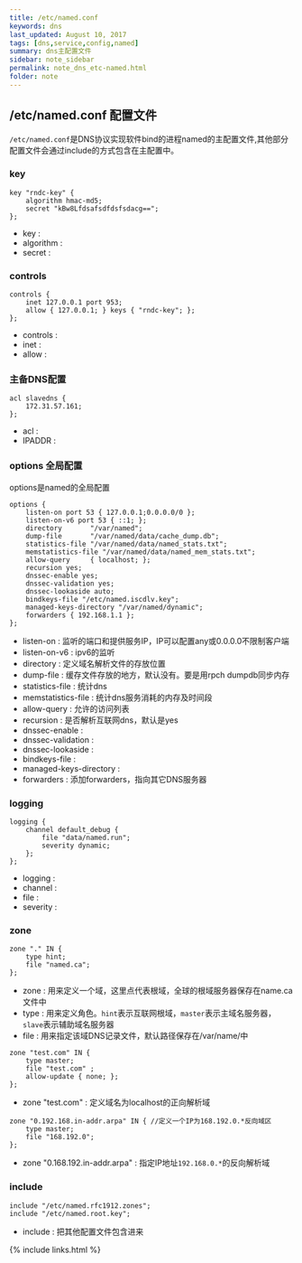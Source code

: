 ```yaml
---
title: /etc/named.conf
keywords: dns 
last_updated: August 10, 2017
tags: [dns,service,config,named]
summary: dns主配置文件
sidebar: note_sidebar
permalink: note_dns_etc-named.html
folder: note 
---
```


## /etc/named.conf 配置文件
`/etc/named.conf`是DNS协议实现软件bind的进程named的主配置文件,其他部分配置文件会通过include的方式包含在主配置中。
### key
```
key "rndc-key" {
    algorithm hmac-md5;
    secret "kBw8Lfdsafsdfdsfsdacg==";
};
```
* key :
* algorithm :
* secret :

### controls
```
controls {
    inet 127.0.0.1 port 953;
    allow { 127.0.0.1; } keys { "rndc-key"; };
};
```
* controls :
* inet :
* allow :

### 主备DNS配置
```
acl slavedns { 
    172.31.57.161;
};
```
* acl :
* IPADDR : 

### options 全局配置
options是named的全局配置
```
options { 
    listen-on port 53 { 127.0.0.1;0.0.0.0/0 };
    listen-on-v6 port 53 { ::1; };
    directory       "/var/named";
    dump-file       "/var/named/data/cache_dump.db";
    statistics-file "/var/named/data/named_stats.txt";
    memstatistics-file "/var/named/data/named_mem_stats.txt";
    allow-query     { localhost; };
    recursion yes;
    dnssec-enable yes;
    dnssec-validation yes;
    dnssec-lookaside auto;
    bindkeys-file "/etc/named.iscdlv.key";
    managed-keys-directory "/var/named/dynamic";
    forwarders { 192.168.1.1 };
};
```
* listen-on : 监听的端口和提供服务IP，IP可以配置any或0.0.0.0不限制客户端
* listen-on-v6 : ipv6的监听
* directory : 定义域名解析文件的存放位置 
* dump-file : 缓存文件存放的地方，默认没有。要是用rpch dumpdb同步内存
* statistics-file : 统计dns
* memstatistics-file : 统计dns服务消耗的内存及时间段
* allow-query : 允许的访问列表 
* recursion : 是否解析互联网dns，默认是yes
* dnssec-enable : 
* dnssec-validation :
* dnssec-lookaside :
* bindkeys-file :
* managed-keys-directory :
* forwarders : 添加forwarders，指向其它DNS服务器

### logging
```
logging {
    channel default_debug {
        file "data/named.run";
        severity dynamic;
    };
};
```
* logging :
* channel :
* file :
* severity :

### zone
```
zone "." IN { 
    type hint;
    file "named.ca";
};
```
* zone : 用来定义一个域，这里点代表根域，全球的根域服务器保存在name.ca文件中   
* type : 用来定义角色。`hint`表示互联网根域，`master`表示主域名服务器，`slave`表示辅助域名服务器   
* file : 用来指定该域DNS记录文件，默认路径保存在/var/name/中   

```
zone "test.com" IN {
    type master;
    file "test.com" ;
    allow-update { none; };
};
```
* zone "test.com" :  定义域名为localhost的正向解析域

```
zone "0.192.168.in-addr.arpa" IN { //定义一个IP为168.192.0.*反向域区
    type master;
    file "168.192.0";
};
```
* zone "0.168.192.in-addr.arpa" :  指定IP地址`192.168.0.*`的反向解析域

### include
```
include "/etc/named.rfc1912.zones";
include "/etc/named.root.key";
```
* include : 把其他配置文件包含进来 

{% include links.html %}
